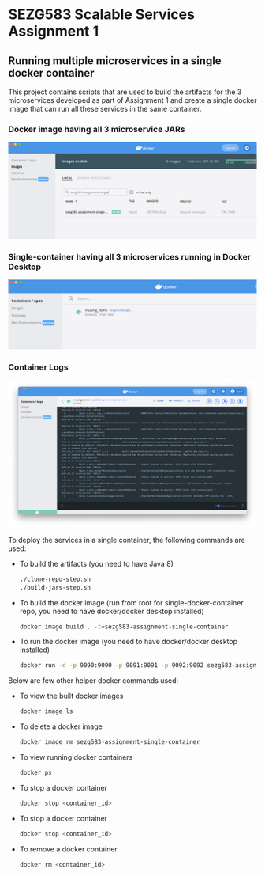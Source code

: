 # SEZG583 Scalable Services Assignment 1

## Running multiple microservices in a single docker container

This project contains scripts that are used to build the artifacts for the 3 microservices developed as part of Assignment 1 and create a single docker image that can run all these services in the same container.

### Docker image having all 3 microservice JARs
![Docker image having all 3 microservice JARs](./screenshots//single-docker-container-image.png)

### Single-container having all 3 microservices running in Docker Desktop
![Single-container having all 3 microservices running in Docker Desktop](./screenshots//single-docker-container.png)

### Container Logs
![Container Logs](./screenshots//container-logs.png)

To deploy the services in a single container, the following commands are used:
- To build the artifacts (you need to have Java 8)
	```bash
	./clone-repo-step.sh
	./build-jars-step.sh
	```
- To build the docker image (run from root for single-docker-container repo, you need to have docker/docker desktop installed)
	```bash
	docker image build . -t=sezg583-assignment-single-container
	```
- To run the docker image (you need to have docker/docker desktop installed)
	```bash
	docker run -d -p 9090:9090 -p 9091:9091 -p 9092:9092 sezg583-assignment-single-container
	```

Below are few other helper docker commands used:
- To view the built docker images
	```bash
	docker image ls
	```
- To delete a docker image
	```bash
	docker image rm sezg583-assignment-single-container
	```
- To view running docker containers
	```bash
	docker ps
	```
- To stop a docker container
	```bash
	docker stop <container_id>
	```
- To stop a docker container
	```bash
	docker stop <container_id>
	```
- To remove a docker container
	```bash
	docker rm <container_id>
	```